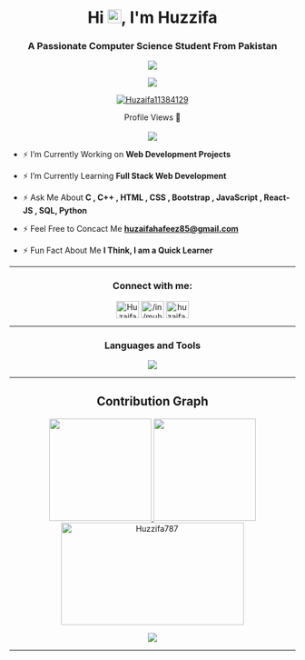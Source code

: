 <h1 align="center">Hi <img src='https://qpluspicture.oss-cn-beijing.aliyuncs.com/6LjjQA/Hi.gif' alt='Hi' width="24"/>, I'm Huzzifa</h1>
<h3 align="center">A Passionate Computer Science Student From Pakistan</h3>

<p align="center">
          <a href="https://github.com/Huzzifa787"><img src="https://readme-typing-svg.herokuapp.com?font=&duration=2000&color=2980B9&background=22CC3300&center=true&vCenter=true&width=500&lines=DSA+%7C+OOP+%7C+C%2B%2B+%7C+C+%7C+SQL;HTML+%7C+CSS+%7C+BS+%7C+JS+%7C+React-JS+;Love+to+Learn+New+Technologies"](https://git.io/typing-svg)></a>
</p>



<p align="center"> <a href="https://github.com/ryo-ma/github-profile-trophy"><img src="https://github-profile-trophy.vercel.app/?username=Huzzifa787&theme=discord&row=2&column=3&margin-w=10&margin-h=10"/></a> </p>

<p align="center"> <a href="https://twitter.com/Huzaifa11384129" target="blank"><img src="https://img.shields.io/twitter/follow/Huzaifa11384129?logo=twitter&style=for-the-badge" alt="Huzaifa11384129" /></a> </p>

<p align="center"> 
  Profile Views 🎃<br><br>
  <img src="https://profile-counter.glitch.me/Huzzifa787/count.svg" />
</p>

- ⚡ I’m Currently Working on **Web Development Projects**

- ⚡ I’m Currently Learning   **Full Stack Web Development**

- ⚡ Ask Me About             **C , C++ , HTML , CSS , Bootstrap , JavaScript , React-JS , SQL, Python**

- ⚡ Feel Free to Concact Me  **huzaifahafeez85@gmail.com**

- ⚡ Fun Fact About Me        **I Think, I am a Quick Learner**

<hr>

<h3 align="center">Connect with me:</h3>
<p align="center">
<a href="https://twitter.com/Huzaifa11384129" target="blank"><img align="center" src="https://raw.githubusercontent.com/rahuldkjain/github-profile-readme-generator/master/src/images/icons/Social/twitter.svg" alt="Huzaifa11384129" height="30" width="40" /></a>
<a href="https://www.linkedin.com/in/muhammad-huzzifa-hafeez-83b68321b//" target="blank"><img align="center" src="https://raw.githubusercontent.com/rahuldkjain/github-profile-readme-generator/master/src/images/icons/Social/linked-in-alt.svg" alt="/in/muhammad-huzzifa-hafeez-83b68321b/" height="30" width="40" /></a>
<a href="https://instagram.com/huzaifa.9750" target="blank"><img align="center" src="https://raw.githubusercontent.com/rahuldkjain/github-profile-readme-generator/master/src/images/icons/Social/instagram.svg" alt="huzaifa.9750" height="30" width="40" /></a>
</p>

<hr>

<h3 align="center">Languages and Tools </h3>
<p align="center">
  <a href="https://skillicons.dev">
    <img src="https://skillicons.dev/icons?i=html,css,bootstrap,js,c,cs,cpp,git,github,ai,mongodb,py,react" />
  </a>
</p>

<hr>

<h2 align="center">Contribution Graph</h2>

<p align="center">
  <a href="https://github.com/Huzzifa787"><span>
   <img height="180em" src="https://github-readme-stats.vercel.app/api?username=Huzzifa787&count_private=true&show_icons=true&theme=dracula&&include_all_commits=true"/>
    <img height="180em" src="https://github-readme-stats-eight-theta.vercel.app/api/top-langs/?username=Huzzifa787&&layout=compact&langs_count=8&theme=dracula&hide_border=false"/>
    <img height="180em" width=80% src="https://github-readme-streak-stats.herokuapp.com/?user=Huzzifa787&theme=dracula&show_icons=true&locale=en&layout=demo&hide_border=false&border_radius=5" alt=Huzzifa787 />
    
</p>

<p align="center">
          <img src="https://github-profile-summary-cards.vercel.app/api/cards/profile-details?username=Huzzifa787&theme=gruvbox&hide_border=false" />
    </span></a>
<br>
<hr>
